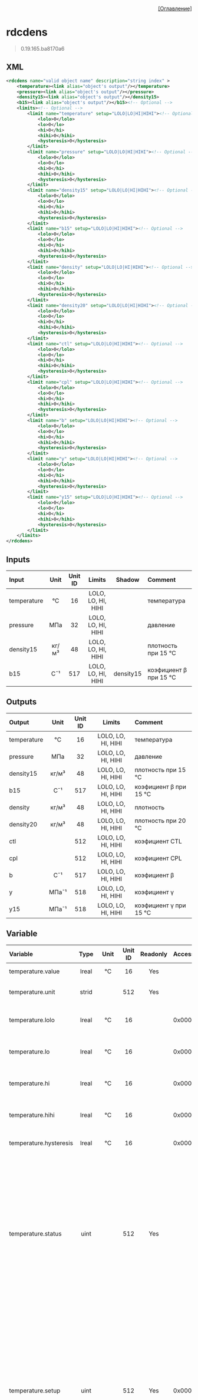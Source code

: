 <p align='right'><a href='index.html'>[Оглавление]</a></p>

# rdcdens
> 0.19.165.ba8170a6
## XML
````xml
<rdcdens name="valid object name" description="string index" >
	<temperature><link alias="object's output"/></temperature>
	<pressure><link alias="object's output"/></pressure>
	<density15><link alias="object's output"/></density15>
	<b15><link alias="object's output"/></b15><!-- Optional -->
	<limits><!-- Optional -->
		<limit name="temperature" setup="LOLO|LO|HI|HIHI"><!-- Optional -->
			<lolo>0</lolo>
			<lo>0</lo>
			<hi>0</hi>
			<hihi>0</hihi>
			<hysteresis>0</hysteresis>
		</limit>
		<limit name="pressure" setup="LOLO|LO|HI|HIHI"><!-- Optional -->
			<lolo>0</lolo>
			<lo>0</lo>
			<hi>0</hi>
			<hihi>0</hihi>
			<hysteresis>0</hysteresis>
		</limit>
		<limit name="density15" setup="LOLO|LO|HI|HIHI"><!-- Optional -->
			<lolo>0</lolo>
			<lo>0</lo>
			<hi>0</hi>
			<hihi>0</hihi>
			<hysteresis>0</hysteresis>
		</limit>
		<limit name="b15" setup="LOLO|LO|HI|HIHI"><!-- Optional -->
			<lolo>0</lolo>
			<lo>0</lo>
			<hi>0</hi>
			<hihi>0</hihi>
			<hysteresis>0</hysteresis>
		</limit>
		<limit name="density" setup="LOLO|LO|HI|HIHI"><!-- Optional -->
			<lolo>0</lolo>
			<lo>0</lo>
			<hi>0</hi>
			<hihi>0</hihi>
			<hysteresis>0</hysteresis>
		</limit>
		<limit name="density20" setup="LOLO|LO|HI|HIHI"><!-- Optional -->
			<lolo>0</lolo>
			<lo>0</lo>
			<hi>0</hi>
			<hihi>0</hihi>
			<hysteresis>0</hysteresis>
		</limit>
		<limit name="ctl" setup="LOLO|LO|HI|HIHI"><!-- Optional -->
			<lolo>0</lolo>
			<lo>0</lo>
			<hi>0</hi>
			<hihi>0</hihi>
			<hysteresis>0</hysteresis>
		</limit>
		<limit name="cpl" setup="LOLO|LO|HI|HIHI"><!-- Optional -->
			<lolo>0</lolo>
			<lo>0</lo>
			<hi>0</hi>
			<hihi>0</hihi>
			<hysteresis>0</hysteresis>
		</limit>
		<limit name="b" setup="LOLO|LO|HI|HIHI"><!-- Optional -->
			<lolo>0</lolo>
			<lo>0</lo>
			<hi>0</hi>
			<hihi>0</hihi>
			<hysteresis>0</hysteresis>
		</limit>
		<limit name="y" setup="LOLO|LO|HI|HIHI"><!-- Optional -->
			<lolo>0</lolo>
			<lo>0</lo>
			<hi>0</hi>
			<hihi>0</hihi>
			<hysteresis>0</hysteresis>
		</limit>
		<limit name="y15" setup="LOLO|LO|HI|HIHI"><!-- Optional -->
			<lolo>0</lolo>
			<lo>0</lo>
			<hi>0</hi>
			<hihi>0</hihi>
			<hysteresis>0</hysteresis>
		</limit>
	</limits>
</rdcdens>
````

## Inputs
Input | Unit | Unit ID | Limits | Shadow | Comment
:-- |:--:|:--:|:--:|:--:|:--
temperature | °C | 16 | LOLO, LO, HI, HIHI |  | температура
pressure | МПа | 32 | LOLO, LO, HI, HIHI |  | давление
density15 | кг/м³ | 48 | LOLO, LO, HI, HIHI |  | плотность при 15 °C
b15 | C¯¹ | 517 | LOLO, LO, HI, HIHI | density15 | коэфициент β при 15 °C

## Outputs
Output | Unit | Unit ID | Limits | Comment
:-- |:--:|:--:|:--:|:--
temperature | °C | 16 | LOLO, LO, HI, HIHI | температура
pressure | МПа | 32 | LOLO, LO, HI, HIHI | давление
density15 | кг/м³ | 48 | LOLO, LO, HI, HIHI | плотность при 15 °C
b15 | C¯¹ | 517 | LOLO, LO, HI, HIHI | коэфициент β при 15 °C
density | кг/м³ | 48 | LOLO, LO, HI, HIHI | плотность
density20 | кг/м³ | 48 | LOLO, LO, HI, HIHI | плотность при 20 °C
ctl |  | 512 | LOLO, LO, HI, HIHI | коэфициент CTL
cpl |  | 512 | LOLO, LO, HI, HIHI | коэфициент CPL
b | C¯¹ | 517 | LOLO, LO, HI, HIHI | коэфициент β
y | МПа¯¹ | 518 | LOLO, LO, HI, HIHI | коэфициент γ
y15 | МПа¯¹ | 518 | LOLO, LO, HI, HIHI | коэфициент γ при 15 °C

## Variable
Variable | Type | Unit | Unit ID | Readonly | Access | Comment
:-- |:--:|:--:|:--:|:--:|:-- |:--
temperature.value | lreal | °C | 16 | Yes |   | температура. Текущее значение
temperature.unit | strid |  | 512 | Yes |   | температура. Единицы измерения
temperature.lolo | lreal | °C | 16 |  | 0x00000200 | температура. Значение аварийного минимума
temperature.lo | lreal | °C | 16 |  | 0x00000200 | температура. Значение предаварийного минимума
temperature.hi | lreal | °C | 16 |  | 0x00000200 | температура. Значение предаварийного максимума
temperature.hihi | lreal | °C | 16 |  | 0x00000200 | температура. Значение аварийного максимума
temperature.hysteresis | lreal | °C | 16 |  | 0x00000200 | температура. Значение гистерезиса
temperature.status | uint |  | 512 | Yes |   | температура. Статус:<br/>0: Неопределен<br/>1: Недействительное значение<br/>2: Значение ниже аварийного минимума<br/>3: Значение ниже предаварийного минимума<br/>4: Значение в рабочем диапазоне<br/>5: Значение выше предаварийного максимума<br/>6: Значение выше аварийного максимума<br/>
temperature.setup | uint |  | 512 | Yes | 0x00000200 | температура. Настройка:<br/>0x0001: Не выдавать сообщения<br/>0x0002: Выдавать сообщение аварийного минимума<br/>0x0004: Выдавать сообщение предаварийного минимума<br/>0x0008: Выдавать сообщение предаварийного максимума<br/>0x0010: Выдавать сообщение аварийного максимума<br/>
pressure.value | lreal | МПа | 32 | Yes |   | давление. Текущее значение
pressure.unit | strid |  | 512 | Yes |   | давление. Единицы измерения
pressure.lolo | lreal | МПа | 32 |  | 0x00000200 | давление. Значение аварийного минимума
pressure.lo | lreal | МПа | 32 |  | 0x00000200 | давление. Значение предаварийного минимума
pressure.hi | lreal | МПа | 32 |  | 0x00000200 | давление. Значение предаварийного максимума
pressure.hihi | lreal | МПа | 32 |  | 0x00000200 | давление. Значение аварийного максимума
pressure.hysteresis | lreal | МПа | 32 |  | 0x00000200 | давление. Значение гистерезиса
pressure.status | uint |  | 512 | Yes |   | давление. Статус:<br/>0: Неопределен<br/>1: Недействительное значение<br/>2: Значение ниже аварийного минимума<br/>3: Значение ниже предаварийного минимума<br/>4: Значение в рабочем диапазоне<br/>5: Значение выше предаварийного максимума<br/>6: Значение выше аварийного максимума<br/>
pressure.setup | uint |  | 512 | Yes | 0x00000200 | давление. Настройка:<br/>0x0001: Не выдавать сообщения<br/>0x0002: Выдавать сообщение аварийного минимума<br/>0x0004: Выдавать сообщение предаварийного минимума<br/>0x0008: Выдавать сообщение предаварийного максимума<br/>0x0010: Выдавать сообщение аварийного максимума<br/>
density15.value | lreal | кг/м³ | 48 | Yes |   | плотность при 15 °C. Текущее значение
density15.unit | strid |  | 512 | Yes |   | плотность при 15 °C. Единицы измерения
density15.lolo | lreal | кг/м³ | 48 |  | 0x00000200 | плотность при 15 °C. Значение аварийного минимума
density15.lo | lreal | кг/м³ | 48 |  | 0x00000200 | плотность при 15 °C. Значение предаварийного минимума
density15.hi | lreal | кг/м³ | 48 |  | 0x00000200 | плотность при 15 °C. Значение предаварийного максимума
density15.hihi | lreal | кг/м³ | 48 |  | 0x00000200 | плотность при 15 °C. Значение аварийного максимума
density15.hysteresis | lreal | кг/м³ | 48 |  | 0x00000200 | плотность при 15 °C. Значение гистерезиса
density15.status | uint |  | 512 | Yes |   | плотность при 15 °C. Статус:<br/>0: Неопределен<br/>1: Недействительное значение<br/>2: Значение ниже аварийного минимума<br/>3: Значение ниже предаварийного минимума<br/>4: Значение в рабочем диапазоне<br/>5: Значение выше предаварийного максимума<br/>6: Значение выше аварийного максимума<br/>
density15.setup | uint |  | 512 | Yes | 0x00000200 | плотность при 15 °C. Настройка:<br/>0x0001: Не выдавать сообщения<br/>0x0002: Выдавать сообщение аварийного минимума<br/>0x0004: Выдавать сообщение предаварийного минимума<br/>0x0008: Выдавать сообщение предаварийного максимума<br/>0x0010: Выдавать сообщение аварийного максимума<br/>
b15.value | lreal | C¯¹ | 517 | Yes |   | коэфициент β при 15 °C. Текущее значение
b15.unit | strid |  | 512 | Yes |   | коэфициент β при 15 °C. Единицы измерения
b15.lolo | lreal | C¯¹ | 517 |  | 0x00000200 | коэфициент β при 15 °C. Значение аварийного минимума
b15.lo | lreal | C¯¹ | 517 |  | 0x00000200 | коэфициент β при 15 °C. Значение предаварийного минимума
b15.hi | lreal | C¯¹ | 517 |  | 0x00000200 | коэфициент β при 15 °C. Значение предаварийного максимума
b15.hihi | lreal | C¯¹ | 517 |  | 0x00000200 | коэфициент β при 15 °C. Значение аварийного максимума
b15.hysteresis | lreal | C¯¹ | 517 |  | 0x00000200 | коэфициент β при 15 °C. Значение гистерезиса
b15.status | uint |  | 512 | Yes |   | коэфициент β при 15 °C. Статус:<br/>0: Неопределен<br/>1: Недействительное значение<br/>2: Значение ниже аварийного минимума<br/>3: Значение ниже предаварийного минимума<br/>4: Значение в рабочем диапазоне<br/>5: Значение выше предаварийного максимума<br/>6: Значение выше аварийного максимума<br/>
b15.setup | uint |  | 512 | Yes | 0x00000200 | коэфициент β при 15 °C. Настройка:<br/>0x0001: Не выдавать сообщения<br/>0x0002: Выдавать сообщение аварийного минимума<br/>0x0004: Выдавать сообщение предаварийного минимума<br/>0x0008: Выдавать сообщение предаварийного максимума<br/>0x0010: Выдавать сообщение аварийного максимума<br/>
density.value | lreal | кг/м³ | 48 | Yes |   | плотность. Текущее значение
density.unit | strid |  | 512 | Yes |   | плотность. Единицы измерения
density.lolo | lreal | кг/м³ | 48 |  | 0x00000200 | плотность. Значение аварийного минимума
density.lo | lreal | кг/м³ | 48 |  | 0x00000200 | плотность. Значение предаварийного минимума
density.hi | lreal | кг/м³ | 48 |  | 0x00000200 | плотность. Значение предаварийного максимума
density.hihi | lreal | кг/м³ | 48 |  | 0x00000200 | плотность. Значение аварийного максимума
density.hysteresis | lreal | кг/м³ | 48 |  | 0x00000200 | плотность. Значение гистерезиса
density.status | uint |  | 512 | Yes |   | плотность. Статус:<br/>0: Неопределен<br/>1: Недействительное значение<br/>2: Значение ниже аварийного минимума<br/>3: Значение ниже предаварийного минимума<br/>4: Значение в рабочем диапазоне<br/>5: Значение выше предаварийного максимума<br/>6: Значение выше аварийного максимума<br/>
density.setup | uint |  | 512 | Yes | 0x00000200 | плотность. Настройка:<br/>0x0001: Не выдавать сообщения<br/>0x0002: Выдавать сообщение аварийного минимума<br/>0x0004: Выдавать сообщение предаварийного минимума<br/>0x0008: Выдавать сообщение предаварийного максимума<br/>0x0010: Выдавать сообщение аварийного максимума<br/>
density20.value | lreal | кг/м³ | 48 | Yes |   | плотность при 20 °C. Текущее значение
density20.unit | strid |  | 512 | Yes |   | плотность при 20 °C. Единицы измерения
density20.lolo | lreal | кг/м³ | 48 |  | 0x00000200 | плотность при 20 °C. Значение аварийного минимума
density20.lo | lreal | кг/м³ | 48 |  | 0x00000200 | плотность при 20 °C. Значение предаварийного минимума
density20.hi | lreal | кг/м³ | 48 |  | 0x00000200 | плотность при 20 °C. Значение предаварийного максимума
density20.hihi | lreal | кг/м³ | 48 |  | 0x00000200 | плотность при 20 °C. Значение аварийного максимума
density20.hysteresis | lreal | кг/м³ | 48 |  | 0x00000200 | плотность при 20 °C. Значение гистерезиса
density20.status | uint |  | 512 | Yes |   | плотность при 20 °C. Статус:<br/>0: Неопределен<br/>1: Недействительное значение<br/>2: Значение ниже аварийного минимума<br/>3: Значение ниже предаварийного минимума<br/>4: Значение в рабочем диапазоне<br/>5: Значение выше предаварийного максимума<br/>6: Значение выше аварийного максимума<br/>
density20.setup | uint |  | 512 | Yes | 0x00000200 | плотность при 20 °C. Настройка:<br/>0x0001: Не выдавать сообщения<br/>0x0002: Выдавать сообщение аварийного минимума<br/>0x0004: Выдавать сообщение предаварийного минимума<br/>0x0008: Выдавать сообщение предаварийного максимума<br/>0x0010: Выдавать сообщение аварийного максимума<br/>
ctl.value | lreal |  | 512 | Yes |   | коэфициент CTL. Текущее значение
ctl.unit | strid |  | 512 | Yes |   | коэфициент CTL. Единицы измерения
ctl.lolo | lreal |  | 512 |  | 0x00000200 | коэфициент CTL. Значение аварийного минимума
ctl.lo | lreal |  | 512 |  | 0x00000200 | коэфициент CTL. Значение предаварийного минимума
ctl.hi | lreal |  | 512 |  | 0x00000200 | коэфициент CTL. Значение предаварийного максимума
ctl.hihi | lreal |  | 512 |  | 0x00000200 | коэфициент CTL. Значение аварийного максимума
ctl.hysteresis | lreal |  | 512 |  | 0x00000200 | коэфициент CTL. Значение гистерезиса
ctl.status | uint |  | 512 | Yes |   | коэфициент CTL. Статус:<br/>0: Неопределен<br/>1: Недействительное значение<br/>2: Значение ниже аварийного минимума<br/>3: Значение ниже предаварийного минимума<br/>4: Значение в рабочем диапазоне<br/>5: Значение выше предаварийного максимума<br/>6: Значение выше аварийного максимума<br/>
ctl.setup | uint |  | 512 | Yes | 0x00000200 | коэфициент CTL. Настройка:<br/>0x0001: Не выдавать сообщения<br/>0x0002: Выдавать сообщение аварийного минимума<br/>0x0004: Выдавать сообщение предаварийного минимума<br/>0x0008: Выдавать сообщение предаварийного максимума<br/>0x0010: Выдавать сообщение аварийного максимума<br/>
cpl.value | lreal |  | 512 | Yes |   | коэфициент CPL. Текущее значение
cpl.unit | strid |  | 512 | Yes |   | коэфициент CPL. Единицы измерения
cpl.lolo | lreal |  | 512 |  | 0x00000200 | коэфициент CPL. Значение аварийного минимума
cpl.lo | lreal |  | 512 |  | 0x00000200 | коэфициент CPL. Значение предаварийного минимума
cpl.hi | lreal |  | 512 |  | 0x00000200 | коэфициент CPL. Значение предаварийного максимума
cpl.hihi | lreal |  | 512 |  | 0x00000200 | коэфициент CPL. Значение аварийного максимума
cpl.hysteresis | lreal |  | 512 |  | 0x00000200 | коэфициент CPL. Значение гистерезиса
cpl.status | uint |  | 512 | Yes |   | коэфициент CPL. Статус:<br/>0: Неопределен<br/>1: Недействительное значение<br/>2: Значение ниже аварийного минимума<br/>3: Значение ниже предаварийного минимума<br/>4: Значение в рабочем диапазоне<br/>5: Значение выше предаварийного максимума<br/>6: Значение выше аварийного максимума<br/>
cpl.setup | uint |  | 512 | Yes | 0x00000200 | коэфициент CPL. Настройка:<br/>0x0001: Не выдавать сообщения<br/>0x0002: Выдавать сообщение аварийного минимума<br/>0x0004: Выдавать сообщение предаварийного минимума<br/>0x0008: Выдавать сообщение предаварийного максимума<br/>0x0010: Выдавать сообщение аварийного максимума<br/>
b.value | lreal | C¯¹ | 517 | Yes |   | коэфициент β. Текущее значение
b.unit | strid |  | 512 | Yes |   | коэфициент β. Единицы измерения
b.lolo | lreal | C¯¹ | 517 |  | 0x00000200 | коэфициент β. Значение аварийного минимума
b.lo | lreal | C¯¹ | 517 |  | 0x00000200 | коэфициент β. Значение предаварийного минимума
b.hi | lreal | C¯¹ | 517 |  | 0x00000200 | коэфициент β. Значение предаварийного максимума
b.hihi | lreal | C¯¹ | 517 |  | 0x00000200 | коэфициент β. Значение аварийного максимума
b.hysteresis | lreal | C¯¹ | 517 |  | 0x00000200 | коэфициент β. Значение гистерезиса
b.status | uint |  | 512 | Yes |   | коэфициент β. Статус:<br/>0: Неопределен<br/>1: Недействительное значение<br/>2: Значение ниже аварийного минимума<br/>3: Значение ниже предаварийного минимума<br/>4: Значение в рабочем диапазоне<br/>5: Значение выше предаварийного максимума<br/>6: Значение выше аварийного максимума<br/>
b.setup | uint |  | 512 | Yes | 0x00000200 | коэфициент β. Настройка:<br/>0x0001: Не выдавать сообщения<br/>0x0002: Выдавать сообщение аварийного минимума<br/>0x0004: Выдавать сообщение предаварийного минимума<br/>0x0008: Выдавать сообщение предаварийного максимума<br/>0x0010: Выдавать сообщение аварийного максимума<br/>
y.value | lreal | МПа¯¹ | 518 | Yes |   | коэфициент γ. Текущее значение
y.unit | strid |  | 512 | Yes |   | коэфициент γ. Единицы измерения
y.lolo | lreal | МПа¯¹ | 518 |  | 0x00000200 | коэфициент γ. Значение аварийного минимума
y.lo | lreal | МПа¯¹ | 518 |  | 0x00000200 | коэфициент γ. Значение предаварийного минимума
y.hi | lreal | МПа¯¹ | 518 |  | 0x00000200 | коэфициент γ. Значение предаварийного максимума
y.hihi | lreal | МПа¯¹ | 518 |  | 0x00000200 | коэфициент γ. Значение аварийного максимума
y.hysteresis | lreal | МПа¯¹ | 518 |  | 0x00000200 | коэфициент γ. Значение гистерезиса
y.status | uint |  | 512 | Yes |   | коэфициент γ. Статус:<br/>0: Неопределен<br/>1: Недействительное значение<br/>2: Значение ниже аварийного минимума<br/>3: Значение ниже предаварийного минимума<br/>4: Значение в рабочем диапазоне<br/>5: Значение выше предаварийного максимума<br/>6: Значение выше аварийного максимума<br/>
y.setup | uint |  | 512 | Yes | 0x00000200 | коэфициент γ. Настройка:<br/>0x0001: Не выдавать сообщения<br/>0x0002: Выдавать сообщение аварийного минимума<br/>0x0004: Выдавать сообщение предаварийного минимума<br/>0x0008: Выдавать сообщение предаварийного максимума<br/>0x0010: Выдавать сообщение аварийного максимума<br/>
y15.value | lreal | МПа¯¹ | 518 | Yes |   | коэфициент γ при 15 °C. Текущее значение
y15.unit | strid |  | 512 | Yes |   | коэфициент γ при 15 °C. Единицы измерения
y15.lolo | lreal | МПа¯¹ | 518 |  | 0x00000200 | коэфициент γ при 15 °C. Значение аварийного минимума
y15.lo | lreal | МПа¯¹ | 518 |  | 0x00000200 | коэфициент γ при 15 °C. Значение предаварийного минимума
y15.hi | lreal | МПа¯¹ | 518 |  | 0x00000200 | коэфициент γ при 15 °C. Значение предаварийного максимума
y15.hihi | lreal | МПа¯¹ | 518 |  | 0x00000200 | коэфициент γ при 15 °C. Значение аварийного максимума
y15.hysteresis | lreal | МПа¯¹ | 518 |  | 0x00000200 | коэфициент γ при 15 °C. Значение гистерезиса
y15.status | uint |  | 512 | Yes |   | коэфициент γ при 15 °C. Статус:<br/>0: Неопределен<br/>1: Недействительное значение<br/>2: Значение ниже аварийного минимума<br/>3: Значение ниже предаварийного минимума<br/>4: Значение в рабочем диапазоне<br/>5: Значение выше предаварийного максимума<br/>6: Значение выше аварийного максимума<br/>
y15.setup | uint |  | 512 | Yes | 0x00000200 | коэфициент γ при 15 °C. Настройка:<br/>0x0001: Не выдавать сообщения<br/>0x0002: Выдавать сообщение аварийного минимума<br/>0x0004: Выдавать сообщение предаварийного минимума<br/>0x0008: Выдавать сообщение предаварийного максимума<br/>0x0010: Выдавать сообщение аварийного максимума<br/>
fault | udint |  | 512 | Yes |   | Флаг ошибки


<p align='right'><a href='index.html'>[Оглавление]</a></p>

